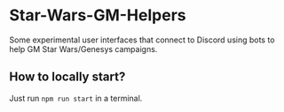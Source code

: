# Star-Wars-GM-Helpers

Some experimental user interfaces that connect to Discord using bots to help GM Star Wars/Genesys campaigns.

## How to locally start?

Just run `npm run start` in a terminal.
